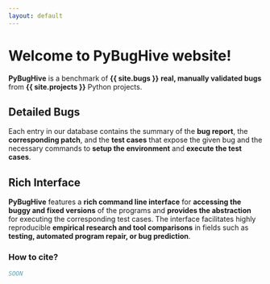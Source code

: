```yaml
---
layout: default
---
```


# Welcome to PyBugHive website!

<strong>PyBugHive</strong> is a benchmark of <strong>{{ site.bugs }}</strong> <strong>real, manually validated bugs</strong> from <strong>{{ site.projects }}</strong> Python projects.

## Detailed Bugs
Each entry in our database contains the summary of the <strong>bug report</strong>, the <strong>corresponding patch</strong>, and the <strong>test cases</strong> that expose the given bug and the necessary commands to <strong>setup the environment</strong> and <strong>execute the test cases</strong>.

## Rich Interface
<strong>PyBugHive</strong> features a <strong>rich command line interface</strong> for <strong>accessing the buggy and fixed versions</strong> of the programs and <strong>provides the abstraction</strong> for executing the corresponding test cases.
The interface facilitates highly reproducible <strong>empirical research and tool comparisons</strong> in fields such as <strong>testing, automated program repair, or bug prediction</strong>.

### How to cite?

```bib
SOON
```
